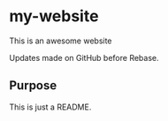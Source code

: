 # my-website

This is an awesome website

Updates made on GitHub before Rebase.

## Purpose

This is just a README.
